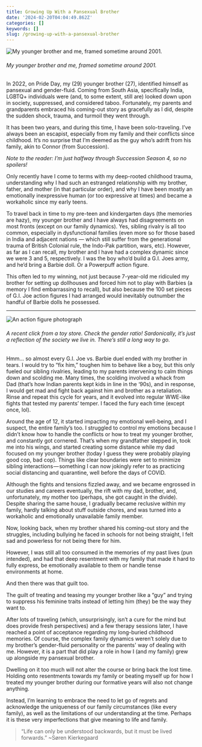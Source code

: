 ```yaml
---
title: Growing Up With a Pansexual Brother
date: '2024-02-20T04:04:49.862Z'
categories: []
keywords: []
slug: /growing-up-with-a-pansexual-brother
---
```


![My younger brother and me, framed sometime around 2001.](/assets/photographs/anupam-vidit-childhood-pic.png)
###### My younger brother and me, framed sometime around 2001.

In 2022, on Pride Day, my (29) younger brother (27), identified himself as pansexual and gender-fluid. Coming from South Asia, specifically India, LGBTQ+ individuals were (and, to some extent, still are) looked down upon in society, suppressed, and considered taboo. Fortunately, my parents and grandparents embraced his coming-out story as gracefully as I did, despite the sudden shock, trauma, and turmoil they went through.

It has been two years, and during this time, I have been solo-traveling. I’ve always been an escapist, especially from my family and their conflicts since childhood. It’s no surprise that I’m deemed as the guy who’s adrift from his family, akin to Connor (from Succession).

*Note to the reader: I’m just halfway through Succession Season 4, so no spoilers!*

Only recently have I come to terms with my deep-rooted childhood trauma, understanding why I had such an estranged relationship with my brother, father, and mother (in that particular order), and why I have been mostly an emotionally inexpressive human (or too expressive at times) and became a workaholic since my early teens.

To travel back in time to my pre-teen and kindergarten days (the memories are hazy), my younger brother and I have always had disagreements on most fronts (except on our family dynamics). Yes, sibling rivalry is all too common, especially in dysfunctional families (even more so for those based in India and adjacent nations — which still suffer from the generational trauma of British Colonial rule, the Indo-Pak partition, wars, etc). However, as far as I can recall, my brother and I have had a complex dynamic since we were 3 and 5, respectively. I was the boy who’d build a G.I. Joes army, and he’d bring a Barbie doll. Or a Powerpuff action figure.

This often led to my winning, not just because 7-year-old me ridiculed my brother for setting up dollhouses and forced him not to play with Barbies (a memory I find embarrassing to recall), but also because the 100 set pieces of G.I. Joe action figures I had arranged would inevitably outnumber the handful of Barbie dolls he possessed.

-------------

![An action figure photograph](/assets/photographs/action-figures.png)
###### A recent click from a toy store. Check the gender ratio! Sardonically, it’s just a reflection of the society we live in. There’s still a long way to go.

Hmm… so almost every G.I. Joe vs. Barbie duel ended with my brother in tears. I would try to “fix him,” toughen him to behave like a boy, but this only fueled our sibling rivalries, leading to my parents intervening to calm things down and scolding me. Many times, the scolding involved a whack from Dad (that’s how Indian parents kept kids in line in the ‘90s), and in response, I would get mad and fight back against him and brother as a retaliation. Rinse and repeat this cycle for years, and it evolved into regular WWE-like fights that tested my parents’ temper. I faced the fury each time (except once, lol).

Around the age of 12, it started impacting my emotional well-being, and I suspect, the entire family’s too. I struggled to control my emotions because I didn’t know how to handle the conflicts or how to treat my younger brother, and constantly got cornered. That’s when my grandfather stepped in, took me into his wings, and started creating some distance while my dad focused on my younger brother (today I guess they were probably playing good cop, bad cop). Things like clear boundaries were set to minimize sibling interactions — something I can now jokingly refer to as practicing social distancing and quarantine, well before the days of COVID.

Although the fights and tensions fizzled away, and we became engrossed in our studies and careers eventually, the rift with my dad, brother, and, unfortunately, my mother too (perhaps, she got caught in the divide). Despite sharing the same house, I gradually became reclusive within my family, hardly talking about stuff outside chores, and was turned into a workaholic and emotionally unavailable family member.

Now, looking back, when my brother shared his coming-out story and the struggles, including bullying he faced in schools for not being straight, I felt sad and powerless for not being there for him.

However, I was still all too consumed in the memories of my past lives (pun intended), and had that deep resentment with my family that made it hard to fully express, be emotionally available to them or handle tense environments at home. 

And then there was that guilt too. 

The guilt of treating and teasing my younger brother like a “guy” and trying to suppress his feminine traits instead of letting him (they) be the way they want to.

After lots of traveling (which, unsurprisingly, isn’t a cure for the mind but does provide fresh perspectives) and a few therapy sessions later, I have reached a point of acceptance regarding my long-buried childhood memories. Of course, the complex family dynamics weren’t solely due to my brother’s gender-fluid personality or the parents' way of dealing with me. However, it is a part that did play a role in how I (and my family) grew up alongside my pansexual brother.

Dwelling on it too much will not alter the course or bring back the lost time. Holding onto resentments towards my family or beating myself up for how I treated my younger brother during our formative years will also not change anything.

Instead, I’m learning to embrace the need to let go of regrets and acknowledge the uniqueness of our family circumstances (like every family), as well as the limitations of our understanding at the time. Perhaps it is these very imperfections that give meaning to life and family.

> “Life can only be understood backwards, but it must be lived forwards.” ~Søren Kierkegaard